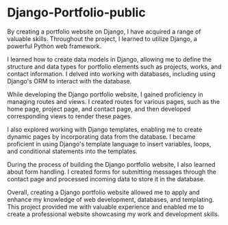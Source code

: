 # Django-Portfolio-public
By creating a portfolio website on Django, I have acquired a range of valuable skills. Throughout the project, I learned to utilize Django, a powerful Python web framework.

I learned how to create data models in Django, allowing me to define the structure and data types for portfolio elements such as projects, works, and contact information. I delved into working with databases, including using Django's ORM to interact with the database.

While developing the Django portfolio website, I gained proficiency in managing routes and views. I created routes for various pages, such as the home page, project page, and contact page, and then developed corresponding views to render these pages.

I also explored working with Django templates, enabling me to create dynamic pages by incorporating data from the database. I became proficient in using Django's template language to insert variables, loops, and conditional statements into the templates.

During the process of building the Django portfolio website, I also learned about form handling. I created forms for submitting messages through the contact page and processed incoming data to store it in the database.

Overall, creating a Django portfolio website allowed me to apply and enhance my knowledge of web development, databases, and templating. This project provided me with valuable experience and enabled me to create a professional website showcasing my work and development skills.
